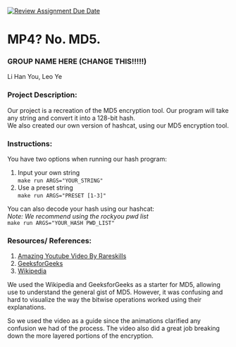 [![Review Assignment Due Date](https://classroom.github.com/assets/deadline-readme-button-22041afd0340ce965d47ae6ef1cefeee28c7c493a6346c4f15d667ab976d596c.svg)](https://classroom.github.com/a/am3xLbu5)
# MP4? No. MD5.
 
### GROUP NAME HERE (CHANGE THIS!!!!!)

Li Han You, Leo Ye
       
### Project Description:

Our project is a recreation of the MD5 encryption tool. Our program will take any string and convert it into a 128-bit hash.   
We also created our own version of hashcat, using our MD5 encryption tool. 
  
### Instructions:

You have two options when running our hash program:   
1. Input your own string    
`make run ARGS="YOUR_STRING"`
2. Use a preset string     
`make run ARGS="PRESET [1-3]"`

You can also decode your hash using our hashcat:  
*Note: We recommend using the rockyou pwd list*            
`make run ARGS="YOUR_HASH PWD_LIST"`

### Resources/ References:

1. [Amazing Youtube Video By Rareskills](https://www.youtube.com/watch?v=5MiMK45gkTY)
2. [GeeksforGeeks](https://www.geeksforgeeks.org/what-is-the-md5-algorithm/)   
3. [Wikipedia](https://en.wikipedia.org/wiki/MD5) 

We used the Wikipedia and GeeksforGeeks as a starter for MD5, allowing use to understand the general gist of MD5.
However, it was confusing and hard to visualize the way the bitwise operations worked using their explanations. 

So we used the video as a guide since the animations clarified any confusion we had of the process.
The video also did a great job breaking down the more layered portions of the encryption.    